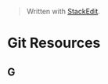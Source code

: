 > Written with [StackEdit](https://stackedit.io/).

# Git Resources

## G


<!--stackedit_data:
eyJoaXN0b3J5IjpbMTMzNjU0NTc0OV19
-->
